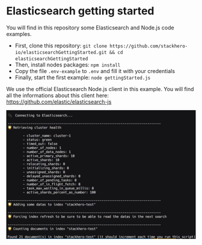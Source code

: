 # Elasticsearch getting started

You will find in this repository some Elasticsearch and Node.js code examples.

- First, clone this repository: `git clone https://github.com/stackhero-io/elasticsearchGettingStarted.git && cd elasticsearchGettingStarted`
- Then, install nodes packages: `npm install`
- Copy the file `.env-example` to `.env` and fill it with your credentials
- Finally, start the first example: `node gettingStarted.js`

We use the official Elasticsearch Node.js client in this example.
You will find all the informations about this client here: https://github.com/elastic/elasticsearch-js


![Screenshot](assets/screenshot.png)